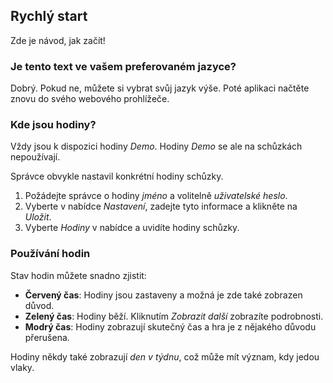 ﻿## Rychlý start
Zde je návod, jak začít!

### Je tento text ve vašem preferovaném jazyce?
Dobrý.
Pokud ne, můžete si vybrat svůj jazyk výše.
Poté aplikaci načtěte znovu do svého webového prohlížeče.

### Kde jsou hodiny?
Vždy jsou k dispozici hodiny *Demo*.
Hodiny *Demo* se ale na schůzkách nepoužívají.

Správce obvykle nastavil konkrétní hodiny schůzky.
1. Požádejte správce o hodiny *jméno* a volitelně *uživatelské heslo*.
2. Vyberte v nabídce *Nastavení*, zadejte tyto informace a klikněte na *Uložit*.
3. Vyberte *Hodiny* v nabídce a uvidíte hodiny schůzky.

### Používání hodin
Stav hodin můžete snadno zjistit:
* **Červený čas**: Hodiny jsou zastaveny a možná je zde také zobrazen důvod.
* **Zelený čas**: Hodiny běží. Kliknutím *Zobrazit další* zobrazíte podrobnosti.
* **Modrý čas**: Hodiny zobrazují skutečný čas a hra je z nějakého důvodu přerušena.

Hodiny někdy také zobrazují *den v týdnu*, což může mít význam, kdy jedou vlaky.